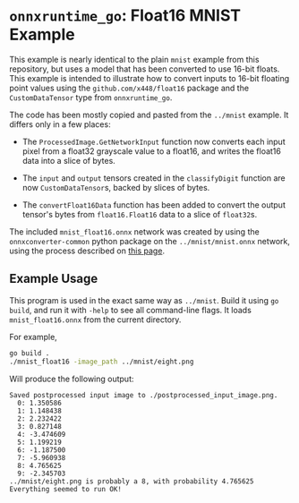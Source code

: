 `onnxruntime_go`: Float16 MNIST Example
=======================================

This example is nearly identical to the plain `mnist` example from this
repository, but uses a model that has been converted to use 16-bit floats. This
example is intended to illustrate how to convert inputs to 16-bit floating
point values using the `github.com/x448/float16` package and the
`CustomDataTensor` type from `onnxruntime_go`.

The code has been mostly copied and pasted from the `../mnist` example. It
differs only in a few places:

 - The `ProcessedImage.GetNetworkInput` function now converts each input pixel
   from a float32 grayscale value to a float16, and writes the float16 data
   into a slice of bytes.

 - The `input` and `output` tensors created in the `classifyDigit` function are
   now `CustomDataTensor`s, backed by slices of bytes.

 - The `convertFloat16Data` function has been added to convert the output
   tensor's bytes from `float16.Float16` data to a slice of `float32`s.

The included `mnist_float16.onnx` network was created by using the
`onnxconverter-common` python package on the `../mnist/mnist.onnx` network,
using the process described on
[this page](https://onnxruntime.ai/docs/performance/model-optimizations/float16.html).

Example Usage
-------------

This program is used in the exact same way as `../mnist`. Build it using
`go build`, and run it with `-help` to see all command-line flags. It loads
`mnist_float16.onnx` from the current directory.

For example,
```bash
go build .
./mnist_float16 -image_path ../mnist/eight.png
```

Will produce the following output:
```
Saved postprocessed input image to ./postprocessed_input_image.png.
  0: 1.350586
  1: 1.148438
  2: 2.232422
  3: 0.827148
  4: -3.474609
  5: 1.199219
  6: -1.187500
  7: -5.960938
  8: 4.765625
  9: -2.345703
../mnist/eight.png is probably a 8, with probability 4.765625
Everything seemed to run OK!
```

